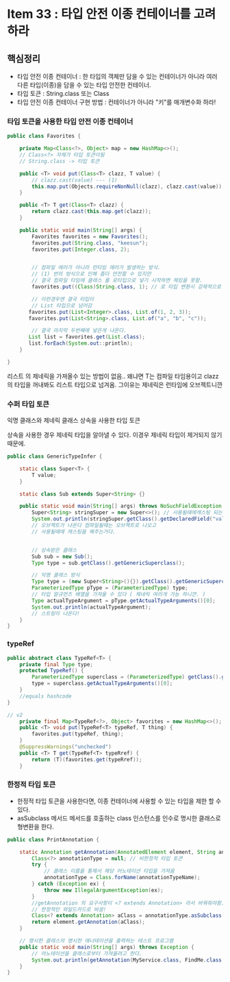 # Item 33 : 타입 안전 이종 컨테이너를 고려하라

## 핵심정리

- 타입 안전 이종 컨테이너 : 한 타입의 객체만 담을 수 있는 컨테이너가 아니라 여러 다른 타입(이종)을 담을 수 있는
  타입 안전한 컨테이너.
- 타입 토큰 : String.class 또는 Class<String>
- 타입 안전 이종 컨테이너 구현 방법 : 컨테이너가 아니라 "키"를 매개변수화 하라!

### 타입 토큰을 사용한 타입 안전 이종 컨테이너

```java
public class Favorites {

    private Map<Class<?>, Object> map = new HashMap<>();
    // Class<?> 자체가 타입 토큰이됨
    // String.class -> 타입 토큰

    public <T> void put(Class<T> clazz, T value) {
        // clazz.cast(value) --- (1)
        this.map.put(Objects.requireNonNull(clazz), clazz.cast(value));
    }

    public <T> T get(Class<T> clazz) {
        return clazz.cast(this.map.get(clazz));
    }

    public static void main(String[] args) {
        Favorites favorites = new Favorites();
        favorites.put(String.class, "keesun");
        favorites.put(Integer.class, 2);


        // 컴파일 에러가 아니라 런타임 에러가 발생하는 방식.
        // (1) 번의 방식으로 인해 좀더 안전할 수 있지만
        // 결국 컴파일 타임에 클래스 를 로타입으로 넣기 시작하면 체킹을 못함.
        favorites.put((Class)String.class, 1); // 로 타입 변환시 강제적으로 깨트릴 수 있음

        // 이런경우엔 결국 타입이
        // List 타입으로 넘어감
       favorites.put(List<Integer>.class, List.of(1, 2, 3));
       favorites.put(List<String>.class, List.of("a", "b", "c"));

        // 결국 마지막 두번째에 넣은게 나온다.
       List list = favorites.get(List.class);
       list.forEach(System.out::println);
    }

}
```

리스트 의 제네릭을 가져올수 있는 방법이 없음..
왜냐면 T는 컴파일 타임용이고
clazz 의 타입을 꺼내봐도 리스트 타입으로 넘겨옴.
그이유는 제네릭은 런타임에 오브젝트니깐

### 수퍼 타입 토큰

익명 클래스와 제네릭 클래스 상속을 사용한 타입 토큰

상속을 사용한 경우 제네릭 타입을 알아낼 수 있다.
이경우 제네릭 타입이 제거되지 않기 때문에.

```java
public class GenericTypeInfer {

    static class Super<T> {
        T value;
    }

    static class Sub extends Super<String> {}

    public static void main(String[] args) throws NoSuchFieldException {
        Super<String> stringSuper = new Super<>(); // 사용될때에캐스팅 되는거임.
        System.out.println(stringSuper.getClass().getDeclaredField("value").getType());
        // 오브젝트가 나온다 컴파일될때는 오브젝트로 나오고
        // 사용될때에 캐스팅을 해주는거다.


        // 상속받은 클래스
        Sub sub = new Sub();
        Type type = sub.getClass().getGenericSuperclass();

        // 익명 클래스 방식
        Type type = (new Super<String>(){}).getClass().getGenericSuperclass();
        ParameterizedType pType = (ParameterizedType) type;
        // 타입 알규먼츠 배열을 가져올 수 있다 ( 제네릭 여러개 가능 하니깐. )
        Type actualTypeArgument = pType.getActualTypeArguments()[0];
        System.out.println(actualTypeArgument);
        // 스트링이 나온다!
    }
}

```

### typeRef

```java
public abstract class TypeRef<T> {
    private final Type type;
    protected TypeRef() {
        ParameterizedType superclass = (ParameterizedType) getClass().getGenericSuperclass();
        type = superclass.getActualTypeArguments()[0];
    }
    //equals hashcode
}
```

```java
// v2
    private final Map<TypeRef<?>, Object> favorites = new HashMap<>();
    public <T> void put(TypeRef<T> typeRef, T thing) {
        favorites.put(typeRef, thing);
    }
    @SuppressWarnings("unchecked")
    public <T> T get(TypeRef<T> typeRref) {
        return (T)(favorites.get(typeRref));
    }
```

### 한정적 타입 토큰

- 한정적 타입 토큰을 사용한다면, 이종 컨테이너에 사용할 수 있는 타입을 제한 할 수 있다.
- asSubclass 메서드
  메서드를 호출하는 class 인스턴스를 인수로 명시한 클래스로 형변환을 한다.

```java
public class PrintAnnotation {

    static Annotation getAnnotation(AnnotatedElement element, String annotationTypeName) {
        Class<?> annotationType = null; // 비한정적 타입 토큰
        try {
            // 클래스 이름을 통해서 해당 어노테이션 타입을 가져옴
            annotationType = Class.forName(annotationTypeName);
        } catch (Exception ex) {
            throw new IllegalArgumentException(ex);
        }
        //getAnnotation 의 요구사항이 <? extends Annotation> 라서 바꿔줘야함.
        // 한정적인 와일드카드로 바꿈!
        Class<? extends Annotation> aClass = annotationType.asSubclass(Annotation.class)
        return element.getAnnotation(aClass);
    }

    // 명시한 클래스의 명시한 애너테이션을 출력하는 테스트 프로그램
    public static void main(String[] args) throws Exception {
        // 어노테이션을 클래스로부터 가져올려고 한다.
        System.out.println(getAnnotation(MyService.class, FindMe.class.getName()));
    }
}

```
